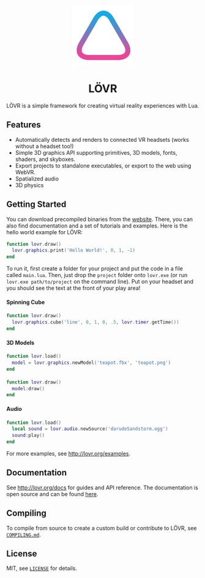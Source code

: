 <p align="center"><a href="http://lovr.org"><img src="src/data/logo.png" width="160"></a></p>

<h1 align="center">LÖVR</h1>

LÖVR is a simple framework for creating virtual reality experiences with Lua.

Features
---

- Automatically detects and renders to connected VR headsets (works without a headset too!)
- Simple 3D graphics API supporting primitives, 3D models, fonts, shaders, and skyboxes.
- Export projects to standalone executables, or export to the web using WebVR.
- Spatialized audio
- 3D physics

Getting Started
---

You can download precompiled binaries from the [website](http://lovr.org).  There, you
can also find documentation and a set of tutorials and examples.  Here is the hello world example
for LÖVR:

```lua
function lovr.draw()
  lovr.graphics.print('Hello World!', 0, 1, -1)
end
```

To run it, first create a folder for your project and put the code in a file called `main.lua`.
Then, just drop the `project` folder onto `lovr.exe` (or run `lovr.exe path/to/project` on the
command line).  Put on your headset and you should see the text at the front of your play area!

#### Spinning Cube

```lua
function lovr.draw()
  lovr.graphics.cube('line', 0, 1, 0, .5, lovr.timer.getTime())
end
```

#### 3D Models

```lua
function lovr.load()
  model = lovr.graphics.newModel('teapot.fbx', 'teapot.png')
end

function lovr.draw()
  model:draw()
end
```

#### Audio

```lua
function lovr.load()
  local sound = lovr.audio.newSource('darudeSandstorm.ogg')
  sound:play()
end
```

For more examples, see <http://lovr.org/examples>.

Documentation
---

See <http://lovr.org/docs> for guides and API reference.  The documentation is open source
and can be found [here](https://github.com/bjornbytes/lovr-docs).

Compiling
---

To compile from source to create a custom build or contribute to LÖVR, see
[`COMPILING.md`](COMPILING.md).

License
---

MIT, see [`LICENSE`](LICENSE) for details.
